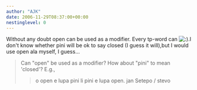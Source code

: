 ```yaml
---
author: "AJK"
date: 2006-11-29T08:37:00+00:00
nestinglevel: 0
---
```

Without any doubt open can be used as a modifier. Every tp-word can ![:)](images/smilies/icon_e_smile.gif "Smile").I don't know whether pini will be ok to say closed (I guess it will),but I would use open ala myself, I guess...
> Can "open" be used as a modifier? How about "pini" to mean 'closed'? E.g.,
>> o open e lupa pini li pini e lupa open.
>> jan Setepo / stevo